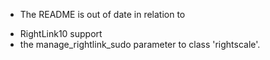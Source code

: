 - The README is out of date in relation to
* RightLink10 support
* the manage_rightlink_sudo parameter to class 'rightscale'.

